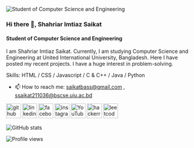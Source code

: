 ![Student of Computer Science and Engineering](https://scontent.fdac24-1.fna.fbcdn.net/v/t1.6435-9/198050692_612035030188901_8053028068611879449_n.jpg?_nc_cat=100&ccb=1-5&_nc_sid=e3f864&_nc_eui2=AeE_fsafW2z5ljBmlTL7aECfycsq1suDNPjJyyrWy4M0-EAhvvTM_7K3xoVIn_CzjXg&_nc_ohc=f7oJejbnCgkAX95ZdQw&_nc_ht=scontent.fdac24-1.fna&oh=00_AT_FQGjg53t2WvE7I3mlnbRPUHa_Fqz6IDbR-4D1WIKnMw&oe=6225CFD8)

### Hi there 👋, Shahriar Imtiaz Saikat
#### Student of Computer Science and Engineering

I am Shahriar Imtiaz Saikat. Currently, I am studying Computer Science and Engineering at United International University, Bangladesh. Here I have posted my recent projects.
I have a huge interest in problem-solving. 

Skills: HTML / CSS / Javascript / C & C++ / Java / Python

- 📫 How to reach me: saikatbass@gmail.com , ssaikat211036@bscse.uiu.ac.bd 


[<img src='https://cdn.jsdelivr.net/npm/simple-icons@3.0.1/icons/github.svg' alt='github' height='40'>](https://github.com/Shahriar-Saikat21)  [<img src='https://cdn.jsdelivr.net/npm/simple-icons@3.0.1/icons/linkedin.svg' alt='linkedin' height='40'>](https://www.linkedin.com/in/https://www.linkedin.com/in/saikat21//)  [<img src='https://cdn.jsdelivr.net/npm/simple-icons@3.0.1/icons/facebook.svg' alt='facebook' height='40'>](https://www.facebook.com/www.facebook.com/saikatstory)  [<img src='https://cdn.jsdelivr.net/npm/simple-icons@3.0.1/icons/instagram.svg' alt='instagram' height='40'>](https://www.instagram.com/https://www.instagram.com/saikat_bass/)  [<img src='https://cdn.jsdelivr.net/npm/simple-icons@3.0.1/icons/youtube.svg' alt='YouTube' height='40'>](https://www.youtube.com/channel/https://www.youtube.com/saikattube)  [<img src='https://cdn.jsdelivr.net/npm/simple-icons@3.0.1/icons/hackerrank.svg' alt='hackerrank' height='40'>](https://www.hackerrank.com/saikatbass?hr_r=1)  [<img src='https://cdn.jsdelivr.net/npm/simple-icons@3.0.1/icons/leetcode.svg' alt='leetcode' height='40'>](https://leetcode.com/Shahriar_Saikat/)  

![GitHub stats](https://github-readme-stats.vercel.app/api?username=Shahriar-Saikat21&show_icons=true&count_private=true)  

![Profile views](https://gpvc.arturio.dev/Shahriar-Saikat21)  
